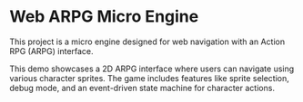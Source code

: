 # Web ARPG Micro Engine
This project is a micro engine designed for web navigation with an Action RPG (ARPG) interface.

This demo showcases a 2D ARPG interface where users can navigate using various character sprites. The game includes features like sprite selection, debug mode, and an event-driven state machine for character actions.